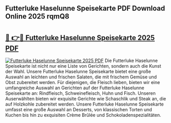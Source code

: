 ## Futterluke Haselunne Speisekarte PDF Download Online 2025 rqmQ8

# <h2><a href="http://gc9m4mw.nevu.top/?p=Futterluke+Haselunne+Speisekarte">🔗 👉🔴 Futterluke Haselunne Speisekarte 2025 PDF</a></h2>

[![Futterluke Haselunne Speisekarte 2025 PDF](https://i.imgur.com/dBaPXMq.png)](http://gc9m4mw.nevu.top/?p=Futterluke+Haselunne+Speisekarte)
Die Futterluke Haselunne Speisekarte ist nicht nur eine Liste von Gerichten, sondern auch die Kunst der Wahl. Unsere Futterluke Haselunne Speisekarte bietet eine große Auswahl an leichten und frischen Salaten, die mit frischem Gemüse und Obst zubereitet werden. Für diejenigen, die Fleisch lieben, bieten wir eine umfangreiche Auswahl an Gerichten auf der Futterluke Haselunne Speisekarte an: Rindfleisch, Schweinefleisch, Huhn und Fisch. Unseren Auserwählten bieten wir exquisite Gerichte wie Schaschlik und Steak an, die auf Holzkohle zubereitet werden. Unsere Futterluke Haselunne Speisekarte umfasst eine große Auswahl an Desserts, von klassischen Torten und Kuchen bis hin zu exquisiten Crème Brûlée und Schokoladenspezialitäten.
